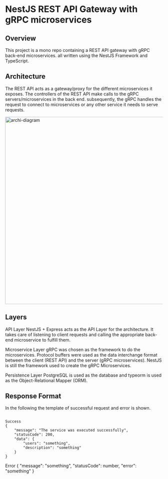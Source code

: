 
# NestJS REST API Gateway with gRPC microservices

## Overview
This project is a mono repo containing a REST API gateway with gRPC back-end microservices.
all written using the NestJS Framework and TypeScript.

## Architecture
The REST API acts as a gateway/proxy for the different microservices it exposes.
The controllers of the REST API make calls to the gRPC servers/microservices in the back end.
 subsequently, the gRPC handles the request to connect to microservices or any other service it needs to serve requests.

 
<img width="600" alt="archi-diagram" src="https://github.com/afghahi1992/nestjs-microServices/assets/79860891/ba9f23fb-e2f9-47c7-8e54-66244d64cb14">

## Layers
API Layer
NestJS + Express acts as the API Layer for the architecture. It takes care of listening to client requests and calling the appropriate back-end microservice to fulfill them.

Microservice Layer
gRPC was chosen as the framework to do the microservices. Protocol buffers were used as the data interchange format between the client (REST API) and the server (gRPC microservices). NestJS is still the framework used to create the gRPC Microservices.

Persistence Layer
PostgreSQL is used as the database and typeorm is used as the Object-Relational Mapper (ORM).


## Response Format

In the following the template of successful request and error is shown.

```

Success
{
    "message": "The service was executed successfully",
    "statusCode": 200,
    "data": {
        "users": "something",
        "description": "something"
    }
}
```
Error
{
    "message": "something",
    "statusCode": number,
    "error": "something"
}
```
